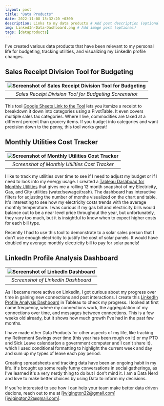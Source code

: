 ```yaml
---
layout: post
title: "Data Products"
date: 2022-11-08 13:32:20 +0300
description: Links to my data products # Add post description (optional)
img: LinkedIn-Data-Dashboard.png # Add image post (optional)
tags: [dataproducts]
---
```


I've created various data products that have been relevant to my personal life for budgeting, tracking utilities, and visualizing my LinkedIn profile changes.

## Sales Receipt Division Tool for Budgeting
|![Screenshot of Sales Receipt Division Tool for Budgeting]({{site.baseurl}}/assets/img/receipt_breakdown_image.png)|
|:--:|
|*Sales Receipt Division Tool for Budgeting Screenshot*|

This tool [Google Sheets Link to the Tool][gsheets-link] lets you itemize a receipt to breakdown it down into categories using a PivotTable. It even covers multiple sales tax categories. Where I live, commodities are taxed at a different percent than grocery items. If you budget into categories and want precision down to the penny, this tool works great! 


## Monthly Utilities Cost Tracker

|![Screenshot of Monthly Utilities Cost Tracker]({{site.baseurl}}/assets/img/utilities_yearly_costs.png)|
|:--:|
|*Screenshot of Monthly Utilities Cost Tracker*|

I like to track my utilities over time to see if I need to adjust my budget or if I need to look into my energy usage. I created a [Tableau Dashboad for Monthly Utilities][utilities-tableau] that gives me a rolling 12 month snapshot of my Electricity, Gas, and City utilities (water/sewage/trash). The dashboard has interactive filters for adjusting the number of months visualized on the chart and table. It's interesting to see how my electricity costs trends with the average monthly temperature. I was curious if my gas bill and electricity bills would balance out to be a near level price throughout the year, but unfortunately, they vary too much, but it is insightful to know when to expect higher costs for each bill type. 

Recently I had to use this tool to demonstrate to a solar sales person that I don't use enough electricity to justify the cost of solar panels. It would have doubled my average monthly electricity bill to pay for solar panels!

## LinkedIn Profile Analysis Dashboard

|![Screenshot of LinkedIn Dashboard]({{site.baseurl}}/assets/img/LinkedIn-Data-Dashboard.png)|
|:--:|
|*Screenshot of LinkedIn Dashboard*|

As I became more active on LinkedIn, I got curious about my progress over time in gaining new connections and post interactions. I create this [LinkedIn Profile Analysis Dashboard][tableau-link] in Tableau to check my progress. I looked at first name frequency, where my connections work, the aggregatation of my connections over time, and messages between connections. This is a few weeks old already, but it shows how much growth I've had in the past few months. 


I have made other Data Products for other aspects of my life, like tracking my Retirement Savings over time (this year has been rough on it) or my PTO and Sick Leave calendar(on a government computer and I can't share it), which I used conditional formatting to highlight the current week and day and sum up my types of leave each pay period. 

Creating spreadsheets and tracking data have been an ongoing habit in my life. It's brought up some really funny conversations in social gatherings, as I've learned it's a very nerdy thing to do but I don't mind it. I am a Data Nerd and love to make better choices by using Data to inform my decisions. 

If you're interested to see how I can help your team make better data driven decions, reach out to me at [jwigington22@gmail.com][jwigington22@gmail.com].



[gsheets-link]: https://docs.google.com/spreadsheets/d/1VzE18kDRAdGSfbYWrbDYI5kJ14osA1ErBR32XLgZt98/edit?usp=sharing
[utilities-tableau]: https://public.tableau.com/views/SyracuseUtilities/UtilitiesChartandTable?:language=en-US&:display_count=n&:origin=viz_share_link
[tableau-link]: https://public.tableau.com/views/LinkedInDataDashboard/Dashboard1?:language=en-US&:display_count=n&:origin=viz_share_link